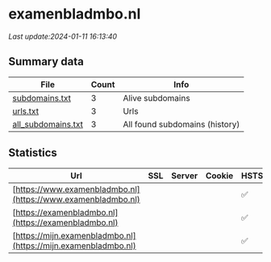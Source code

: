 # examenbladmbo.nl
*Last update:2024-01-11 16:13:40*
## Summary data
| File       | Count | Info |
|------------|-------|------|
|[subdomains.txt](/data/examenbladmbo/subdomains.txt)|3|Alive subdomains|
|[urls.txt](/data/examenbladmbo/urls.txt)|3|Urls|
|[all_subdomains.txt](/data/examenbladmbo/all_subdomains.txt)|3|All found subdomains (history)|
## Statistics
| Url | SSL | Server | Cookie | HSTS | CSP | XFO | XXP | RP | Tech |
|------------|-------|------|------|------|------|------|------|------|------|
|[https://www.examenbladmbo.nl](https://www.examenbladmbo.nl)| | | |:white_check_mark: | |:white_check_mark: | | |:white_check_mark: | |Drupal:10 HSTS PHP| |
|[https://examenbladmbo.nl](https://examenbladmbo.nl)| | | |:white_check_mark: | |:white_check_mark: | | |:white_check_mark: | || |
|[https://mijn.examenbladmbo.nl](https://mijn.examenbladmbo.nl)| | | |:white_check_mark: | | |:white_check_mark: | | |:white_check_mark: | |Drupal HSTS PHP| |